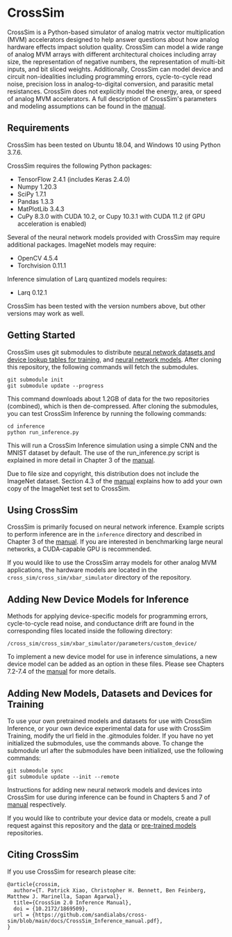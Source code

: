# CrossSim

CrossSim is a Python-based simulator of analog matrix vector multiplication (MVM) accelerators designed to help answer questions about how analog hardware effects impact solution quality. CrossSim can model a wide range of analog MVM arrays with different architectural choices including array size, the representation of negative numbers, the representation of multi-bit inputs, and bit sliced weights. Additionally, CrossSim can model device and circuit non-idealities including programming errors, cycle-to-cycle read noise, precision loss in analog-to-digital conversion, and parasitic metal resistances. CrossSim does not explicitly model the energy, area, or speed of analog MVM accelerators. A full description of CrossSim's parameters and modeling assumptions can be found in the [manual](https://github.com/sandialabs/cross-sim/blob/main/docs/CrossSim_Inference_manual.pdf).

## Requirements
CrossSim has been tested on Ubuntu 18.04, and Windows 10 using Python 3.7.6.

CrossSim requires the following Python packages:
* TensorFlow 2.4.1 (includes Keras 2.4.0)
* Numpy 1.20.3
* SciPy 1.7.1
* Pandas 1.3.3
* MatPlotLib 3.4.3
* CuPy 8.3.0 with CUDA 10.2, or Cupy 10.3.1 with CUDA 11.2 (if GPU acceleration is enabled)

Several of the neural network models provided with CrossSim may require additional packages.
ImageNet models may require:
* OpenCV 4.5.4
* Torchvision 0.11.1

Inference simulation of Larq quantized models requires:
* Larq 0.12.1

CrossSim has been tested with the version numbers above, but other versions may work as well.

## Getting Started
CrossSim uses git submodules to distribute [neural network datasets and device lookup tables for training](https://github.com/sandialabs/cross-sim-data), and [neural network models](https://github.com/sandialabs/cross-sim-models). After cloning this repository, the following commands will fetch the submodules.
```
git submodule init
git submodule update --progress
```

This command downloads about 1.2GB of data for the two repositories (combined), which is then de-compressed. After cloning the submodules, you can test CrossSim Inference by running the following commands:
```
cd inference
python run_inference.py
```
This will run a CrossSim Inference simulation using a simple CNN and the MNIST dataset by default. The use of the run_inference.py script is explained in more detail in Chapter 3 of the [manual](https://github.com/sandialabs/cross-sim/blob/main/docs/CrossSim_Inference_manual.pdf).

Due to file size and copyright, this distribution does not include the ImageNet dataset. Section 4.3 of the [manual](https://github.com/sandialabs/cross-sim/blob/main/docs/CrossSim_Inference_manual.pdf) explains how to add your own copy of the ImageNet test set to CrossSim.

## Using CrossSim
CrossSim is primarily focused on neural network inference. Example scripts to perform inference are in the ``inference`` directory and described in Chapter 3 of the [manual](https://github.com/sandialabs/cross-sim/blob/main/docs/CrossSim_Inference_manual.pdf). If you are interested in benchmarking large neural networks, a CUDA-capable GPU is recommended.

If you would like to use the CrossSim array models for other analog MVM applications, the hardware models are located in the ``cross_sim/cross_sim/xbar_simulator`` directory of the repository.

## Adding New Device Models for Inference
Methods for applying device-specific models for programming errors, cycle-to-cycle read noise, and conductance drift are found in the corresponding files located inside the following directory:
```
/cross_sim/cross_sim/xbar_simulator/parameters/custom_device/
```
To implement a new device model for use in inference simulations, a new device model can be added as an option in these files. Please see Chapters 7.2-7.4 of the [manual](https://github.com/sandialabs/cross-sim/blob/main/docs/CrossSim_Inference_manual.pdf) for more details.

## Adding New Models, Datasets and Devices for Training
To use your own pretrained models and datasets for use with CrossSim Inference, or your own device experimental data for use with CrossSim Training, modify the url field in the .gitmodules folder. If you have no yet initialized the submodules, use the commands above. To change the submodule url after the submodules have been initialized, use the following commands:
```
git submodule sync
git submodule update --init --remote
```
Instructions for adding new neural network models and devices into CrossSim for use during inference can be found in Chapters 5 and 7 of [manual](https://github.com/sandialabs/cross-sim/blob/main/docs/CrossSim_Inference_manual.pdf) respectively.

If you would like to contribute your device data or models, create a pull request against this repository and the [data](https://github.com/sandialabs/cross-sim-data) or [pre-trained models](https://github.com/sandialabs/cross-sim-models) repositories.

## Citing CrossSim
If you use CrossSim for research please cite:
```
@article{crossim,
  author={T. Patrick Xiao, Christopher H. Bennett, Ben Feinberg, Matthew J. Marinella, Sapan Agarwal},
  title={CrossSim 2.0 Inference Manual},
  doi = {10.2172/1869509},
  url = {https://github.com/sandialabs/cross-sim/blob/main/docs/CrossSim_Inference_manual.pdf},
}
```